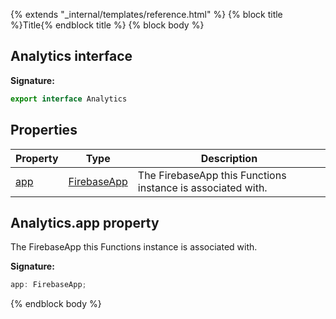 {% extends "_internal/templates/reference.html" %}
{% block title %}Title{% endblock title %}
{% block body %}

## Analytics interface

<b>Signature:</b>

```typescript
export interface Analytics 
```

## Properties

|  Property | Type | Description |
|  --- | --- | --- |
|  [app](./analytics-types.analytics.md#analyticsapp_property) | [FirebaseApp](./app-types.firebaseapp.md#firebaseapp_interface) | The FirebaseApp this Functions instance is associated with. |

## Analytics.app property

The FirebaseApp this Functions instance is associated with.

<b>Signature:</b>

```typescript
app: FirebaseApp;
```
{% endblock body %}
